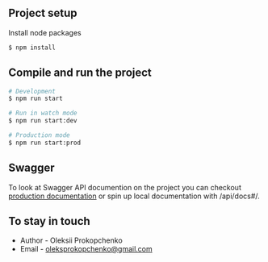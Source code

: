 

## Project setup

Install node packages

```bash
$ npm install
```

## Compile and run the project

```bash
# Development
$ npm run start

# Run in watch mode
$ npm run start:dev

# Production mode
$ npm run start:prod
```

## Swagger

To look at Swagger API documention on the project you can checkout [production documentation]([https://docs.nestjs.com/deployment](https://blog-backend-rqvu.onrender.com/api/docs#/)) or spin up local documentation with /api/docs#/.

## To stay in touch

- Author - Oleksii Prokopchenko
- Email - oleksprokopchenko@gmail.com
